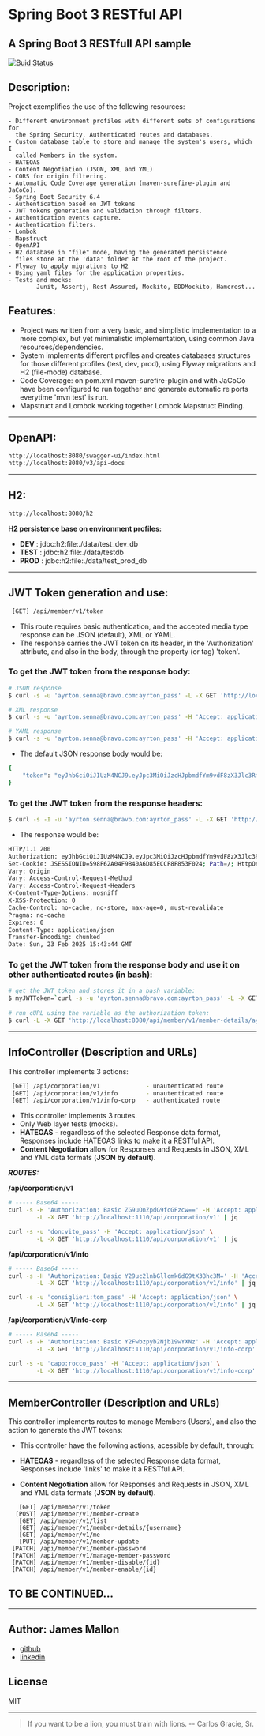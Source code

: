 # Spring Boot 3 RESTful API
## A Spring Boot 3 RESTfull API sample
 
[![Buid Status](https://travis-ci.org/joemccann/dillinger.svg?branch=master)](https://travis-ci.org/joemccann/dillinger)

## Description:
Project exemplifies the use of the following resources: 

	- Different environment profiles with different sets of configurations for
	  the Spring Security, Authenticated routes and databases.
	- Custom database table to store and manage the system's users, which I 
      called Members in the system.
    - HATEOAS
    - Content Negotiation (JSON, XML and YML)
    - CORS for origin filtering.
    - Automatic Code Coverage generation (maven-surefire-plugin and JaCoCo).
    - Spring Boot Security 6.4
    - Authentication based on JWT tokens
	- JWT tokens generation and validation through filters.
	- Authentication events capture.
	- Authentication filters.
    - Lombok
    - Mapstruct
    - OpenAPI
    - H2 database in "file" mode, having the generated persistence 
	  files store at the 'data' folder at the root of the project.
    - Flyway to apply migrations to H2
	- Using yaml files for the application properties.
    - Tests and mocks:
			Junit, Assertj, Rest Assured, Mockito, BDDMockito, Hamcrest...

## Features:

- Project was written from a very basic, and simplistic implementation to a more 
  complex, but yet minimalistic implementation, using common Java resources/dependencies.
- System implements different profiles and creates databases structures for those 
  different profiles (test, dev, prod), using Flyway migrations and H2 (file-mode) 
  database.
- Code Coverage: on pom.xml maven-surefire-plugin and with JaCoCo have been 
  configured to run together and generate automatic re 	 ports everytime 
  'mvn test' is run.
- Mapstruct and Lombok working together Lombok Mapstruct Binding.

---

## OpenAPI:
```bash
http://localhost:8080/swagger-ui/index.html
http://localhost:8080/v3/api-docs
```

---

## H2:

```bash
http://localhost:8080/h2
```

**H2 persistence base on environment profiles:**


- **DEV** : jdbc:h2:file:./data/test_dev_db
- **TEST** : jdbc:h2:file:./data/testdb
- **PROD** : jdbc:h2:file:./data/test_prod_db

---

## JWT Token generation and use:

```bash
 [GET] /api/member/v1/token
```

- This route requires basic authentication, and the accepted media type response 
  can be JSON (default), XML or YAML.
- The response carries the JWT token on its header, in the 'Authorization' attribute, and
  also in the body, through the property (or tag) 'token'.

### To get the JWT token from the response body:

```bash
# JSON response
$ curl -s -u 'ayrton.senna@bravo.com:ayrton_pass' -L -X GET 'http://localhost:8080/api/member/v1/token' | jq

# XML response
$ curl -s -u 'ayrton.senna@bravo.com:ayrton_pass' -H 'Accept: application/xml' -L -X GET 'http://localhost:8080/api/member/v1/token' | xmllint --format -

# YAML response
$ curl -s -u 'ayrton.senna@bravo.com:ayrton_pass' -H 'Accept: application/x-yaml' -L -X GET 'http://localhost:8080/api/member/v1/token' | yq
```

- The default JSON response body would be:

```bash
{
    "token": "eyJhbGciOiJIUzM4NCJ9.eyJpc3MiOiJzcHJpbmdfYm9vdF8zX3Jlc3RmdWxsX2FwaSIsInN1YiI6IkpXVCBUb2tlbiIsInVzZXJuYW1lIjoiYXlydG9uLnNlbm5hQGJyYXZvLmNvbSIsImF1dGhvcml0aWVzIjoiUk9MRV9BRE1JTixST0xFX0FTU09DSUFURSxST0xFX01BTkFHRVIsVklFV0lORk9DT1JQIiwiaWF0IjoxNzQwMzI1MjQ3LCJleHAiOjE3NDAzMjUzMDd9.o7hvWtWmwiM-OrabUCZB4vbF6nBDSwgyP_jci2cm97XRKIeVGxMHTIuRJOQJ7uCe"
}
```

### To get the JWT token from the response headers:

```bash
$ curl -s -I -u 'ayrton.senna@bravo.com:ayrton_pass' -L -X GET 'http://localhost:8080/api/member/v1/token'
```

- The response would be:

```bash
HTTP/1.1 200 
Authorization: eyJhbGciOiJIUzM4NCJ9.eyJpc3MiOiJzcHJpbmdfYm9vdF8zX3Jlc3RmdWxsX2FwaSIsInN1YiI6IkpXVCBUb2tlbiIsInVzZXJuYW1lIjoiYXlydG9uLnNlbm5hQGJyYXZvLmNvbSIsImF1dGhvcml0aWVzIjoiUk9MRV9BRE1JTixST0xFX0FTU09DSUFURSxST0xFX01BTkFHRVIsVklFV0lORk9DT1JQIiwiaWF0IjoxNzQwMzI1NDI0LCJleHAiOjE3NDAzMjU0ODR9.9cJECD286vmK2nThHTMw_OZssGPavf9k6M0fu7RQf2GoOmQLRRxQ6AHVsKBwsjPA
Set-Cookie: JSESSIONID=598F62A04F9B40A6D85ECCF8F853F024; Path=/; HttpOnly
Vary: Origin
Vary: Access-Control-Request-Method
Vary: Access-Control-Request-Headers
X-Content-Type-Options: nosniff
X-XSS-Protection: 0
Cache-Control: no-cache, no-store, max-age=0, must-revalidate
Pragma: no-cache
Expires: 0
Content-Type: application/json
Transfer-Encoding: chunked
Date: Sun, 23 Feb 2025 15:43:44 GMT
```

### To get the JWT token from the response body and use it on other authenticated routes (in bash): 

```bash
# get the JWT token and stores it in a bash variable:
$ myJWTToken=`curl -s -u 'ayrton.senna@bravo.com:ayrton_pass' -L -X GET 'http://localhost:8080/api/member/v1/token' | jq -r '.token'`
       	
# run cURL using the variable as the authorization token:
$ curl -L -X GET 'http://localhost:8080/api/member/v1/member-details/ayrton.senna@bravo.com' -H "Authorization: $myJWTToken"
```

---

## InfoController (Description and URLs)
This controller implements 3 actions:

```bash
 [GET] /api/corporation/v1             - unautenticated route
 [GET] /api/corporation/v1/info        - unautenticated route
 [GET] /api/corporation/v1/info-corp   - authenticated route
```
    
- This controller implements 3 routes.
- Only Web layer tests (mocks).
- **HATEOAS** - regardless of the selected Response data format, Responses 
  include HATEOAS links to make it a RESTful API.
- **Content Negotiation** allow for Responses and Requests in JSON, XML and YML 
  data formats (**JSON by default**).


***ROUTES:***

**/api/corporation/v1**

```bash
# ----- Base64 -----
curl -s -H 'Authorization: Basic ZG9uOnZpdG9fcGFzcw==' -H 'Accept: application/json' \
        -L -X GET 'http://localhost:1110/api/corporation/v1' | jq
```

```bash 
curl -s -u 'don:vito_pass' -H 'Accept: application/json' \
        -L -X GET 'http://localhost:1110/api/corporation/v1' | jq
```

**/api/corporation/v1/info**

```bash
# ----- Base64 -----
curl -s -H 'Authorization: Basic Y29uc2lnbGllcmk6dG9tX3Bhc3M=' -H 'Accept: application/json' \
        -L -X GET 'http://localhost:1110/api/corporation/v1/info' | jq
```

```bash
curl -s -u 'consiglieri:tom_pass' -H 'Accept: application/json' \
        -L -X GET 'http://localhost:1110/api/corporation/v1/info' | jq
```

**/api/corporation/v1/info-corp**

```bash
# ----- Base64 -----
curl -s -H 'Authorization: Basic Y2Fwbzpyb2Njb19wYXNz' -H 'Accept: application/json' \
        -L -X GET 'http://localhost:1110/api/corporation/v1/info-corp' | jq
```

```bash
curl -s -u 'capo:rocco_pass' -H 'Accept: application/json' \
        -L -X GET 'http://localhost:1110/api/corporation/v1/info-corp' | jq
```

---

## MemberController (Description and URLs)

This controller implements routes to manage Members (Users), and also the action
 to generate the JWT tokens:

- This controller have the following actions, acessible by default, through:

- **HATEOAS** - regardless of the selected Response data format, Responses 
  include 'links' to make it a RESTful API.

- **Content Negotiation** allow for Responses and Requests in JSON, XML and YML 
  data formats (**JSON by default**).

```
   [GET] /api/member/v1/token
  [POST] /api/member/v1/member-create
   [GET] /api/member/v1/list 
   [GET] /api/member/v1/member-details/{username} 
   [GET] /api/member/v1/me 
   [PUT] /api/member/v1/member-update 
 [PATCH] /api/member/v1/member-password
 [PATCH] /api/member/v1/manage-member-password
 [PATCH] /api/member/v1/member-disable/{id}
 [PATCH] /api/member/v1/member-enable/{id}
```

## TO BE CONTINUED...

---
## Author: James Mallon
- [github](https://github.com/jamesmallon)
- [linkedin](https://www.linkedin.com/in/roccojamesmallon/)

## License
MIT

---
> If you want to be a lion, you must train with lions.
> -- Carlos Gracie, Sr.
